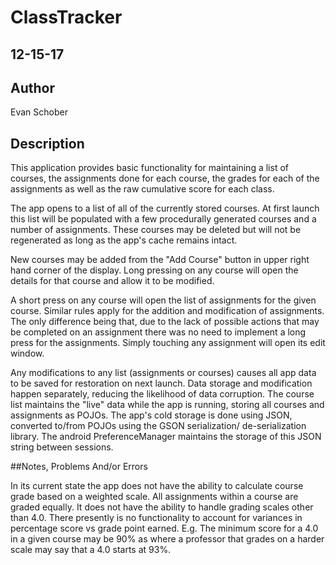 # ClassTracker
## 12-15-17
## Author

Evan Schober

## Description

This application provides basic functionality for maintaining a list of courses, the assignments done for each course, the grades for each of the assignments as well as the raw cumulative score for each class. 

The app opens to a list of all of the currently stored courses. At first launch this list will be populated with a few procedurally generated courses and a number of assignments. These courses may be deleted but will not be regenerated as long as the app's cache remains intact.

New courses may be added from the "Add Course" button in upper right hand corner of the display.
Long pressing on any course will open the details for that course and allow it to be modified.

A short press on any course will open the list of assignments for the given course.
Similar rules apply for the addition and modification of assignments. The only difference being that, due to the lack of possible actions that may be completed on an assignment there was no need to implement a long press for the assignments. Simply touching any assignment will open its edit window.

Any modifications to any list (assignments or courses) causes all app data to be saved for restoration on next launch. Data storage and modification happen separately, reducing the likelihood of data corruption. The course list maintains the "live" data while the app is running, storing all courses and assignments as POJOs.
The app's cold storage is done using JSON, converted to/from POJOs using the GSON serialization/ de-serialization library. The android PreferenceManager maintains the storage of this JSON string between sessions.

##Notes, Problems And/or Errors

In its current state the app does not have the ability to calculate course grade based on a weighted scale. All assignments within a course are graded equally.
It does not have the ability to handle grading scales other than 4.0.
There presently is no functionality to account for variances in percentage score vs grade point earned.
E.g. The minimum score for a 4.0 in a given course may be 90% as where a professor that grades on a harder scale may say that a 4.0 starts at 93%. 

